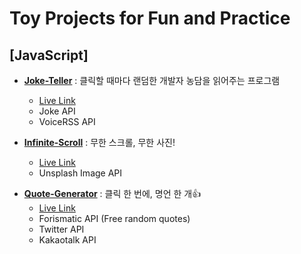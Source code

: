 # Toy Projects for Fun and Practice
## [JavaScript] 
+ **[Joke-Teller](https://github.com/42KIM/toy-projects/tree/master/javascript/Joke-Teller)** : 클릭할 때마다 랜덤한 개발자 농담을 읽어주는 프로그램<br/>
  + [Live Link](https://42kim.github.io/toy-projects/javascript/Joke-Teller/)<br/>
  + Joke API
  + VoiceRSS API


+ **[Infinite-Scroll](https://github.com/42KIM/toy-projects/tree/master/javascript/Infinite-Scroll)** : 무한 스크롤, 무한 사진!<br/>
  + [Live Link](https://42kim.github.io/toy-projects/javascript/Infinite-Scroll/)<br/>
  + Unsplash Image API

- [**Quote-Generator**](https://github.com/42KIM/toy-projects/tree/master/javascript/Quote-Generator) : 클릭 한 번에, 명언 한 개👍
  + [Live Link](https://42kim.github.io/toy-projects/javascript/Quote-Generator)
  + Forismatic API (Free random quotes)
  + Twitter API
  + Kakaotalk API

